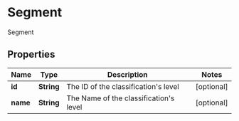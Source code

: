 

# Segment

Segment

## Properties

| Name | Type | Description | Notes |
|------------ | ------------- | ------------- | -------------|
|**id** | **String** | The ID of the classification&#39;s level |  [optional] |
|**name** | **String** | The Name of the classification&#39;s level |  [optional] |



